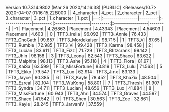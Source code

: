 Version 10.7.314.9802 (Mar 26 2020/14:16:38) [PUBLIC] <Releases/10.7>
2020-04-07 01:16:15.228000
|    | 4_character      |    4_pct | 2_character   |    2_pct | 3_character      |    3_pct | 1_character      |   1_pct |
|---:|:-----------------|---------:|:--------------|---------:|:-----------------|---------:|:-----------------|--------:|
| -1 | Placement        |  4.26863 | Placement     |  4.43343 | Placement        |  4.54603 | Placement        |   4.603 |
|  0 | TFT3_Irelia      | 96.092   | TFT3_Annie    | 76.433   | TFT3_ChoGath     | 99.657   | TFT3_Mordekaiser |  98.715 |
|  1 | TFT3_Vi          | 87.65    | TFT3_Rumble   | 72.985   | TFT3_Vi          | 99.428   | TFT3_Karma       |  98.458 |
|  2 | TFT3_Lucian      | 83.611   | TFT3_Fizz     | 71.729   | TFT3_Blitzcrank  | 99.142   | TFT3_Jhin        |  98.158 |
|  3 | TFT3_Leona       | 82.543   | TFT3_Shaco    | 63.622   | TFT3_Malphite    | 98.113   | TFT3_Ashe        |  95.118 |
|  4 | TFT3_Fiora       | 81.97    | TFT3_KaiSa    | 63.599   | TFT3_MissFortune | 83.819   | TFT3_Lulu        |  71.563 |
|  5 | TFT3_Ekko        | 79.547   | TFT3_Lux      | 62.914   | TFT3_Jinx        | 83.133   | TFT3_Jayce       |  60.385 |
|  6 | TFT3_Kayle       | 78.452   | TFT3_KhaZix   | 48.504   | TFT3_Ezreal      | 82.104   | TFT3_WuKong      |  58.801 |
|  7 | TFT3_Thresh      | 61.907   | TFT3_Syndra   | 34.711   | TFT3_Lucian      | 48.656   | TFT3_Lux         |  41.884 |
|  8 | TFT3_MissFortune | 60.943   | TFT3_Ahri     | 34.574   | TFT3_Graves      | 44.597   | TFT3_Shaco       |  41.542 |
|  9 | TFT3_Shen        | 30.563   | TFT3_Zoe      | 32.861   | TFT3_Kayle       | 28.245   | TFT3_JarvanIV    |  37.559 |